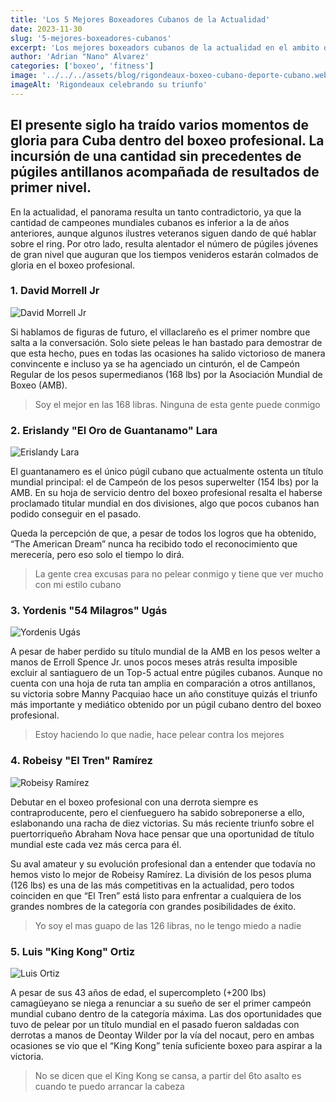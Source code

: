 ```yaml
---
title: 'Los 5 Mejores Boxeadores Cubanos de la Actualidad'
date: 2023-11-30
slug: '5-mejores-boxeadores-cubanos'
excerpt: 'Los mejores boxeadors cubanos de la actualidad en el ambito del boxeo profesional'
author: 'Adrian "Nano" Alvarez'
categories: ['boxeo', 'fitness']
image: '../../../assets/blog/rigondeaux-boxeo-cubano-deporte-cubano.webp'
imageAlt: 'Rigondeaux celebrando su triunfo'
---
```


## El presente siglo ha traído varios momentos de gloria para Cuba dentro del boxeo profesional. La incursión de una cantidad sin precedentes de púgiles antillanos acompañada de resultados de primer nivel. ##

En la actualidad, el panorama resulta un tanto contradictorio, ya que la cantidad de campeones mundiales cubanos es inferior a la de años anteriores, aunque algunos ilustres veteranos siguen dando de qué hablar sobre el ring. Por otro lado, resulta alentador el número de púgiles jóvenes de gran nivel que auguran que los tiempos venideros estarán colmados de gloria en el boxeo profesional.

### 1. David Morrell Jr ###

![David Morrell Jr](https://phantom-marca-mx.unidadeditorial.es/a73edb91473599e1b50addfafb81572c/resize/828/f/jpg/mx/assets/multimedia/imagenes/2023/04/23/16822218488543.jpg)

Si hablamos de figuras de futuro, el villaclareño es el primer nombre que salta a la conversación. Solo siete peleas le han bastado para demostrar de que esta hecho, pues en todas las ocasiones ha salido victorioso de manera convincente e incluso ya se ha agenciado un cinturón, el de Campeón Regular de los pesos supermedianos (168 lbs) por la Asociación Mundial de Boxeo (AMB).

> Soy el mejor en las 168 libras. Ninguna de esta gente puede conmigo

### 2. Erislandy "El Oro de Guantanamo" Lara ###

![Erislandy Lara](https://www.espabox.com/wp-content/uploads/2020/08/Vendetti-Lara.jpg)

El guantanamero es el único púgil cubano que actualmente ostenta un título mundial principal: el de Campeón de los pesos superwelter (154 lbs) por la AMB. En su hoja de servicio dentro del boxeo profesional resalta el haberse proclamado titular mundial en dos divisiones, algo que pocos cubanos han podido conseguir en el pasado.

Queda la percepción de que, a pesar de todos los logros que ha obtenido, “The American Dream” nunca ha recibido todo el reconocimiento que merecería, pero eso solo el tiempo lo dirá.

> La gente crea excusas para no pelear conmigo y tiene que ver mucho con mi estilo cubano


### 3. Yordenis "54 Milagros" Ugás ###

![Yordenis Ugás](https://ca-times.brightspotcdn.com/dims4/default/5fdc079/2147483647/strip/true/crop/4398x2931+0+0/resize/2000x1333!/quality/75/?url=https%3A%2F%2Fcalifornia-times-brightspot.s3.amazonaws.com%2F0e%2Fd6%2F92a209074f2ba13a30e46bbdfc0e%2Fpacquiao-ugas-boxing-42722.jpg)

A pesar de haber perdido su título mundial de la AMB en los pesos welter a manos de Erroll Spence Jr. unos pocos meses atrás resulta imposible excluir al santiaguero de un Top-5 actual entre púgiles cubanos. Aunque no cuenta con una hoja de ruta tan amplia en comparación a otros antillanos, su victoria sobre Manny Pacquiao hace un año constituye quizás el triunfo más importante y mediático obtenido por un púgil cubano dentro del boxeo profesional.

> Estoy haciendo lo que nadie, hace pelear contra los mejores

### 4. Robeisy "El Tren" Ramírez ###

![Robeisy Ramírez](https://cdn.proboxtv.com/uploads/Robeisy_Ramirez_vs_Isaac_Dogboe_action10_f333538065.jpg)

Debutar en el boxeo profesional con una derrota siempre es contraproducente, pero el cienfueguero ha sabido sobreponerse a ello, eslabonando una racha de diez victorias. Su más reciente triunfo sobre el puertorriqueño Abraham Nova hace pensar que una oportunidad de título mundial este cada vez más cerca para él.

Su aval amateur y su evolución profesional dan a entender que todavía no hemos visto lo mejor de Robeisy Ramírez. La división de los pesos pluma (126 lbs) es una de las más competitivas en la actualidad, pero todos coinciden en que “El Tren” está listo para enfrentar a cualquiera de los grandes nombres de la categoría con grandes posibilidades de éxito.

> Yo soy el mas guapo de las 126 libras, no le tengo miedo a nadie

### 5. Luis "King Kong" Ortiz ###

![Luis Ortiz](https://images.daznservices.com/di/library/DAZN_News/6a/d4/luis-ortiz-vs-chales-martin_7ke5gt1pke451gdxg3xm553w8.jpg?t=441783278&w=800)

A pesar de sus 43 años de edad, el supercompleto (+200 lbs) camagüeyano se niega a renunciar a su sueño de ser el primer campeón mundial cubano dentro de la categoría máxima. Las dos oportunidades que tuvo de pelear por un título mundial en el pasado fueron saldadas con derrotas a manos de Deontay Wilder por la vía del nocaut, pero en ambas ocasiones se vio que el “King Kong” tenía suficiente boxeo para aspirar a la victoria.

> No se dicen que el King Kong se cansa, a partir del 6to asalto es cuando te puedo arrancar la cabeza